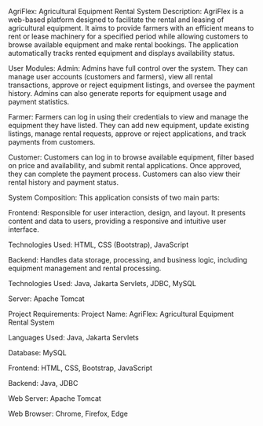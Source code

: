 AgriFlex: Agricultural Equipment Rental System
Description:
AgriFlex is a web-based platform designed to facilitate the rental and leasing of agricultural equipment. It aims to provide farmers with an efficient means to rent or lease machinery for a specified period while allowing customers to browse available equipment and make rental bookings. The application automatically tracks rented equipment and displays availability status.

User Modules:
Admin:
Admins have full control over the system. They can manage user accounts (customers and farmers), view all rental transactions, approve or reject equipment listings, and oversee the payment history. Admins can also generate reports for equipment usage and payment statistics.

Farmer:
Farmers can log in using their credentials to view and manage the equipment they have listed. They can add new equipment, update existing listings, manage rental requests, approve or reject applications, and track payments from customers.

Customer:
Customers can log in to browse available equipment, filter based on price and availability, and submit rental applications. Once approved, they can complete the payment process. Customers can also view their rental history and payment status.

System Composition:
This application consists of two main parts:

Frontend:
Responsible for user interaction, design, and layout. It presents content and data to users, providing a responsive and intuitive user interface.

Technologies Used: HTML, CSS (Bootstrap), JavaScript

Backend:
Handles data storage, processing, and business logic, including equipment management and rental processing.

Technologies Used: Java, Jakarta Servlets, JDBC, MySQL

Server: Apache Tomcat

Project Requirements:
Project Name: AgriFlex: Agricultural Equipment Rental System

Languages Used: Java, Jakarta Servlets

Database: MySQL

Frontend: HTML, CSS, Bootstrap, JavaScript

Backend: Java, JDBC

Web Server: Apache Tomcat

Web Browser: Chrome, Firefox, Edge
